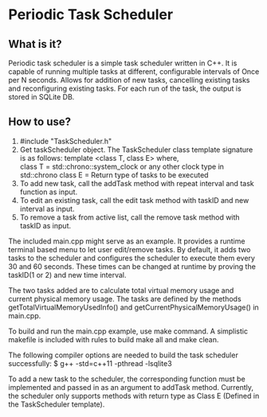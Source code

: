 Periodic Task Scheduler
========================

## What is it?

Periodic task scheduler is a simple task scheduler written in C++. It is capable of running multiple tasks at different, configurable intervals of Once per N seconds. Allows for addition of new tasks, cancelling existing tasks and reconfiguring existing tasks. For each run of the task, the output is stored in SQLite DB. 

## How to use?

1. #include "TaskScheduler.h"
2. Get taskScheduler object. The TaskScheduler class template signature is as follows:
    template <class T, class E>
    where,  
        class T = std::chrono::system_clock or any other clock type in std::chrono
        class E = Return type of tasks to be executed
3. To add new task, call the addTask method with repeat interval and task function as input.
4. To edit an existing task, call the edit task method with taskID and new interval as input. 
5. To remove a task from active list, call the remove task method with taskID as input. 

The included main.cpp might serve as an example. It provides a runtime terminal based menu to let user edit/remove tasks. By default, it adds two tasks to the scheduler and configures the scheduler to execute them every 30 and 60 seconds. These times can be changed at runtime by proving the taskID(1 or 2) and new time interval.

The two tasks added are to calculate total virtual memory usage and current physical memory usage. The tasks are defined by the methods getTotalVirtualMemoryUsedInfo() and getCurrentPhysicalMemoryUsage() in main.cpp.

To build and run the main.cpp example, use make command. A simplistic makefile is included with rules to build make all and make clean.

The following compiler options are needed to build the task scheduler successfully: 
$ g++ -std=c++11 -pthread <source files> -lsqlite3

To add a new task to the scheduler, the corresponding function must be implemented and passed in as an argument to addTask method. Currently, the scheduler only supports methods with return type as Class E (Defined in the TaskScheduler template). 